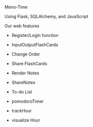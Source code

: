 Meno-Time

Using Flask, SQLAlchemy, and JavaScript

Our web features

  - Register/Login function

  - InputOutputFlashCards

  - Change Order

  - Share FlashCards

  - Render Notes

  - ShareNotes

  - To-do List

  - pomodoroTimer

  - trackHour

  - visualize Hour
